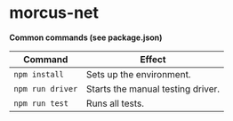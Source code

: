# morcus-net

**Common commands (see package.json)**

Command | Effect
------- | ------
`npm install ` | Sets up the environment.
`npm run driver` | Starts the manual testing driver.
`npm run test` | Runs all tests.
